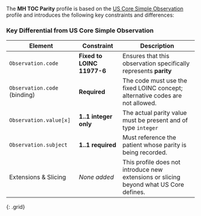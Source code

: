 The **MH TOC Parity** profile is based on the [US Core Simple Observation](http://hl7.org/fhir/us/core/StructureDefinition/us-core-simple-observation) profile and introduces the following key constraints and differences:



### Key Differential from US Core Simple Observation
<div style="margin-bottom: 15px;"></div>

| Element                  | Constraint                    | Description                                                                 |
|--------------------------|-------------------------------|-----------------------------------------------------------------------------|
| `Observation.code`       | **Fixed to LOINC 11977-6**     | Ensures that this observation specifically represents **parity**|
| `Observation.code` (binding) | **Required**                 | The code must use the fixed LOINC concept; alternative codes are not allowed. |
| `Observation.value[x]`   | **1..1 integer only**              | The actual parity value must be present and of type `integer`|
| `Observation.subject`    | **1..1 required**              | Must reference the patient whose parity is being recorded.                |
| Extensions & Slicing     | *None added*                   | This profile does not introduce new extensions or slicing beyond what US Core defines. |
{: .grid}
<div style="margin-bottom: 35px;"></div>
